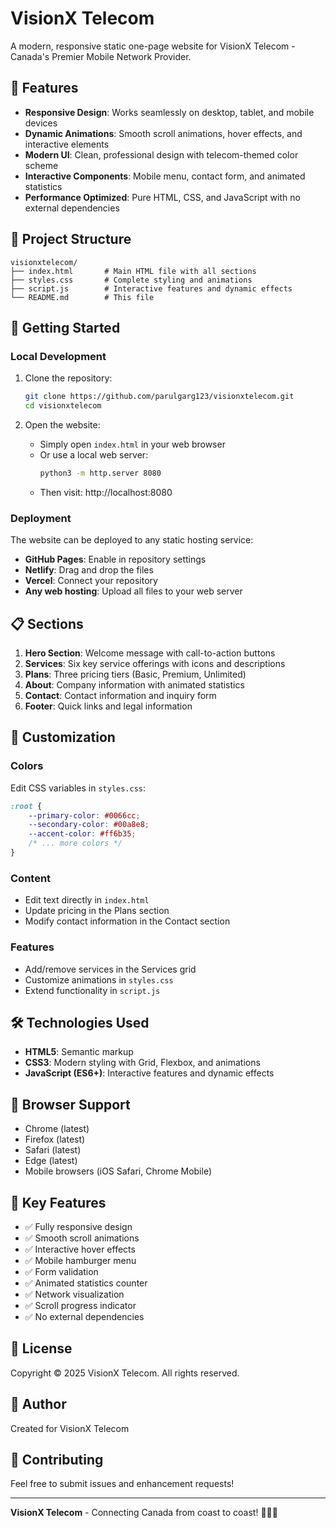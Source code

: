 # VisionX Telecom

A modern, responsive static one-page website for VisionX Telecom - Canada's Premier Mobile Network Provider.

## 🌟 Features

- **Responsive Design**: Works seamlessly on desktop, tablet, and mobile devices
- **Dynamic Animations**: Smooth scroll animations, hover effects, and interactive elements
- **Modern UI**: Clean, professional design with telecom-themed color scheme
- **Interactive Components**: Mobile menu, contact form, and animated statistics
- **Performance Optimized**: Pure HTML, CSS, and JavaScript with no external dependencies

## 📁 Project Structure

```
visionxtelecom/
├── index.html       # Main HTML file with all sections
├── styles.css       # Complete styling and animations
├── script.js        # Interactive features and dynamic effects
└── README.md        # This file
```

## 🚀 Getting Started

### Local Development

1. Clone the repository:
   ```bash
   git clone https://github.com/parulgarg123/visionxtelecom.git
   cd visionxtelecom
   ```

2. Open the website:
   - Simply open `index.html` in your web browser
   - Or use a local web server:
     ```bash
     python3 -m http.server 8080
     ```
   - Then visit: http://localhost:8080

### Deployment

The website can be deployed to any static hosting service:
- **GitHub Pages**: Enable in repository settings
- **Netlify**: Drag and drop the files
- **Vercel**: Connect your repository
- **Any web hosting**: Upload all files to your web server

## 📋 Sections

1. **Hero Section**: Welcome message with call-to-action buttons
2. **Services**: Six key service offerings with icons and descriptions
3. **Plans**: Three pricing tiers (Basic, Premium, Unlimited)
4. **About**: Company information with animated statistics
5. **Contact**: Contact information and inquiry form
6. **Footer**: Quick links and legal information

## 🎨 Customization

### Colors
Edit CSS variables in `styles.css`:
```css
:root {
    --primary-color: #0066cc;
    --secondary-color: #00a8e8;
    --accent-color: #ff6b35;
    /* ... more colors */
}
```

### Content
- Edit text directly in `index.html`
- Update pricing in the Plans section
- Modify contact information in the Contact section

### Features
- Add/remove services in the Services grid
- Customize animations in `styles.css`
- Extend functionality in `script.js`

## 🛠️ Technologies Used

- **HTML5**: Semantic markup
- **CSS3**: Modern styling with Grid, Flexbox, and animations
- **JavaScript (ES6+)**: Interactive features and dynamic effects

## 📱 Browser Support

- Chrome (latest)
- Firefox (latest)
- Safari (latest)
- Edge (latest)
- Mobile browsers (iOS Safari, Chrome Mobile)

## 🎯 Key Features

- ✅ Fully responsive design
- ✅ Smooth scroll animations
- ✅ Interactive hover effects
- ✅ Mobile hamburger menu
- ✅ Form validation
- ✅ Animated statistics counter
- ✅ Network visualization
- ✅ Scroll progress indicator
- ✅ No external dependencies

## 📄 License

Copyright © 2025 VisionX Telecom. All rights reserved.

## 👤 Author

Created for VisionX Telecom

## 🤝 Contributing

Feel free to submit issues and enhancement requests!

---

**VisionX Telecom** - Connecting Canada from coast to coast! 📱🇨🇦